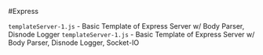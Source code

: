 #Express

`templateServer-1.js` - Basic Template of Express Server w/ Body Parser, Disnode Logger
`templateServer-1.js` - Basic Template of Express Server w/ Body Parser, Disnode Logger, Socket-IO